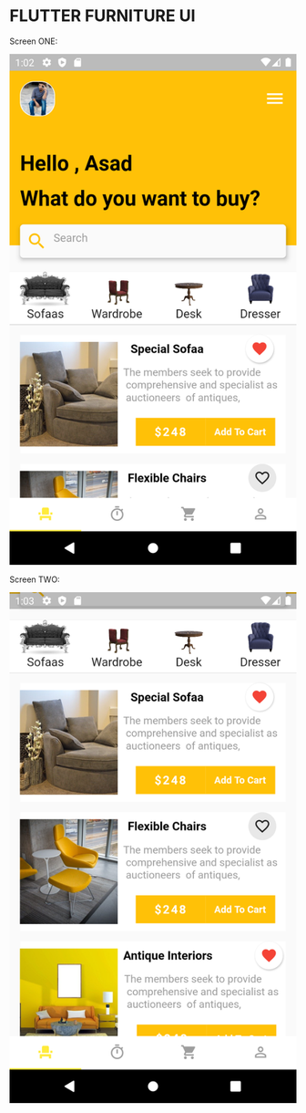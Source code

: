 # FLUTTER FURNITURE UI


Screen ONE:

![](images/Screenshot.png)


Screen TWO:

![](images/screenone.png)




